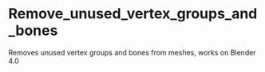 # Remove_unused_vertex_groups_and_bones
Removes unused vertex groups and bones from meshes, works on Blender 4.0
